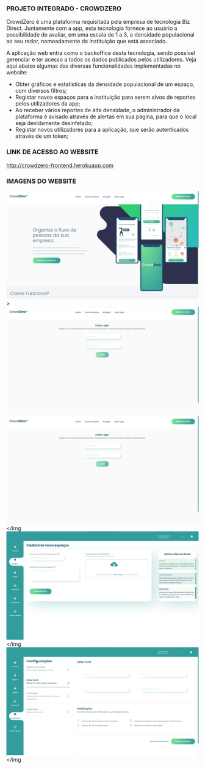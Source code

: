### PROJETO INTEGRADO - CROWDZERO
CrowdZero é uma plataforma requisitada pela empresa de tecnologia Biz Direct. Juntamente com a app, esta tecnologia fornece ao usuário a possibilidade de avaliar, em uma escala de 1 a 3, a densidade populacional ao seu redor, nomeadamente da instituição que está associado.

A aplicação web entra como o backoffice desta tecnologia, sendo possível gerenciar e ter acesso a todos os dados publicados pelos utilizadores. Veja aqui abaixo algumas das diversas funcionalidades implementadas no website:

- Obter gráficos e estatísticas da densidade populacional de um espaço, com diversos filtros;
- Registar novos espaços para a instituição para serem alvos de reportes pelos utilizadores da app;
- Ao receber vários reportes de alta densidade, o administrador da plataforma é avisado através de alertas em sua página, para que o local seja devidamente desinfetado;
- Registar novos utilizadores para a aplicação, que serão autenticados através de um token;

### LINK DE ACESSO AO WEBSITE
http://crowdzero-frontend.herokuapp.com

### IMAGENS DO WEBSITE
<img src="https://github.com/eduardaaragao/crowdzero-website/blob/main/screenshots/crowdzero_landing_page.png"></img>>
<img src="https://github.com/eduardaaragao/crowdzero-website/blob/main/screenshots/login_screen.png"></img>
<img src="https://github.com/eduardaaragao/crowdzero-website/blob/main/screenshots/login_screen.png"></img
<img src="https://github.com/eduardaaragao/crowdzero-website/blob/main/screenshots/cadastrar_espaco.png"></img
<img src="https://github.com/eduardaaragao/crowdzero-website/blob/main/screenshots/configuracoes_page.png"></img

